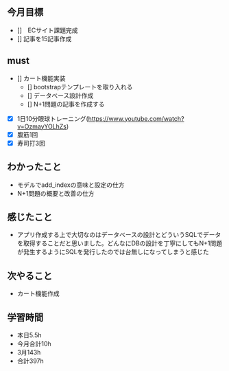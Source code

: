 
## 今月目標
- []　ECサイト課題完成
- [] 記事を15記事作成


## must
- [] カート機能実装
  - [] bootstrapテンプレートを取り入れる
  - [] データベース設計作成
  - [] N+1問題の記事を作成する
- [x] 1日10分眼球トレーニング(https://www.youtube.com/watch?v=OzmayYOLhZs)
- [x] 腹筋1回
- [x] 寿司打3回

## わかったこと
- モデルでadd_indexの意味と設定の仕方
- N+1問題の概要と改善の仕方
  
## 感じたこと
- アプリ作成する上で大切なのはデータベースの設計とどういうSQLでデータを取得することだと思いました。どんなにDBの設計を丁寧にしてもN+1問題が発生するようにSQLを発行したのでは台無しになってしまうと感じた
  
## 次やること
  - カート機能作成

## 学習時間
  - 本日5.5h
  - 今月合計10h
  - 3月143h
  - 合計397h
